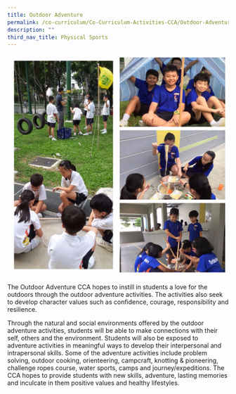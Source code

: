 ```yaml
---
title: Outdoor Adventure
permalink: /co-curriculum/Co-Curriculum-Activities-CCA/Outdoor-Adventure/
description: ""
third_nav_title: Physical Sports
---
```

![](/images/Outdoor%20Adventure%20Club.jpeg)

The Outdoor Adventure CCA hopes to instill in students a love for the outdoors through the outdoor adventure activities. The activities also seek to develop character values such as confidence, courage, responsibility and resilience.  
  

Through the natural and social environments offered by the outdoor adventure activities, students will be able to make connections with their self, others and the environment. Students will also be exposed to adventure activities in meaningful ways to develop their interpersonal and intrapersonal skills. Some of the adventure activities include problem solving, outdoor cooking, orienteering, campcraft, knotting & pioneering, challenge ropes course, water sports, camps and journey/expeditions. The CCA hopes to provide students with new skills, adventure, lasting memories and inculcate in them positive values and healthy lifestyles.